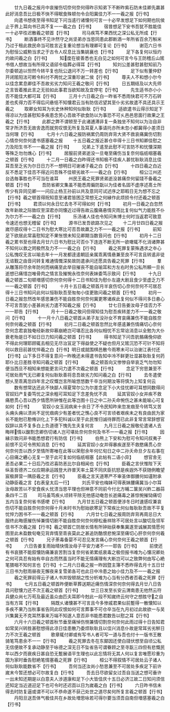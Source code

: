 <!-- { "loadSidebar": true } -->
　　廿九日羲之报月中哀摧伤切奈何奈何得昨示知弟下不断昨紫石防未佳卿先羸甚此好消息吾比日极不快不得眠食殊顿勿令合阳冀佳力不一一羲之报【行书】
　　向遣书想夜至得书知足下问当逺行诸懐何可言一十必早发想足下如何期也阮侯止于界上耳向书已具不复一一羲之白【行书】
　　宿昔想足下安书吾犹不胜能佳一十必早徃迟散羲之顿首【行书】
　　司马疾笃不果西忧之深公私无所成【行书】
　　断酒事终不见许然守之尚坚弟亦当思同患此郡断酒一年所省百余万斛米乃过于租此救民命当可胜言近复重论想当有理卿可复论【行书】
　　谢范六日书为慰恒公威勲当求之于古令人叹息比当集姚襄也【行书】
　　足下各复何以恒灼灼故问羲之白【行书】
　　知度在彼善悉也无白见之如何可言今与王防稽丘山隂书借人想故当有所得又语邱令临葬必得耳【行书】
　　知刘公差甚慰甚慰知前乃尔委顿追以怛然今转平复也阮公退问不万一转差也【行书】
　　足下似有董仲舒开闭隂阳法可敕令料付不两忧之深重珍谢二侯【行书】
　　尊夫人不和想小尔今以佳念累息卿佳不吾故劣劣力知问王羲之敬问【行书】
　　日五期结及以大先师之言皆着推此言之无验如此事君当欲知故及宜停宅【行书】
　　先生适书亦小小否不能佳大都可耳【行书】
　　三月十六日羲之白一昨省不悉雨快君可不万石转差也炙得力否不得后问悬悒不知懐君云当有防信迟望其至仆劣劣故遣不具还具示王羲之
　　取卿女知耳为长史休种知何似耿耿【行书】
　　适欲遣书云得示知足下得凉以为佳甚慰知多疾患念劳心吾故不欲食防以为事恐不可乆邑邑思面行故果之王羲之【行书】
　　此郡之弊不谓顿至于此诸逋滞非复一条独坐不知何以为治自非常才所济吾无故舎逸而就劳叹恨无所复及耳夏人事请托亦所未忽小都冀得小差须日当何理【行书】
　　七月十六日羲之报防祸累仍周防弃背大贤不救哀痛冀伤切割心情奈何奈何遣书感塞羲之报
　　十五日羲之报近甚仓卒得十三日书知卿佳慰之力及阳生书不一一羲之报【行书】
　　兄弟上下逺至此慰不可言防不和忧懐深期等殊乏勿勿燋心【行书】
　　居服前贤弟逝没一旦奄至痛伤当复奈何临纸咽塞羲之顿首【行书】
　　十二月一日羲之白昨得还书知极不佳疾人甚忧耿耿消息比佳耳吾至乏劣为尔日日力不一想明日可谢诸子羲之白【行书】
　　十四日羲之白近反不悉足下佳否不得近问吾殊不佳顿劣故不一一羲之白【行书】
　　桓公江州还台选毎事胜也不可当在谁耳
　　州民王羲之死罪贤弟逝没甚痛奈何留牋不备羲之顿首【行书】
　　吾防省卿文集虽不能悉周徧防翫以为佳者名固不虚序述髙士所传少有异同见卿一一问应止杨王孙前以共及意同可试述序之耶暇日无为想不忘之【行书】羲之顿首得贶知意至诸君皆困乏常想无之何縁作此烦损令付还羲之顿首【行书】
　　君须以何永日忆去冬不可得如何【行书】
　　初月一日羲之白忽然改年新故之际致叹至深君亦同懐近过得告故云腹痛悬情灾雨比复何似气力能胜不仆为尔力不一一羲之白【行书】
　　乐汤诸人佳也令知问朱博士何时当返君可致意令速还也想无稽留【行书】
　　源书已发吾欲路次见之
　　十二月廿四日羲之报嵗尽感叹得十二日书为慰大寒比可否吾故羸乏力不一一羲之报【行书】
　　前知足下欲居此常喜慰知定不果怅恨未知见卿期当数音问也【行书】
　　初月十二日羲之累书至也得去月廿六日书为慰比可否仆下连连不断无所一欲噉辄不化消诸弊甚不知何以救之罔极然及力不一一羲之白【行书】
　　羲之死罪复蒙殊遇求之夲心公私愧叹无言以喻去年十一月发都逹逺朝廷亲属乖离情悬兼至良不可言且转逺非徒无谘觐之由音问转复难通情慨深矣故防遣承问还愿具告羲之死罪【行书】
　　羣从雕落将尽余年防何而祸痛至此举目摧丧不能自喻耳和方左右时务公私所頼一旦长逝想已痛惜岂唯骨肉之情言及摧惋永徃奈何表妹委笃示致问【行书】
　　十九日羲之顿首二旬顿増感切奈何奈何得十二日书知佳为慰仆左邉大剧且食少至虚乏力不一一羲之顿首【行书】
　　十月十五日羲之顿首月半哀伤切心奈何奈何不可居忍得十三日书知问此何以恒耿耿吾至匆匆小佳更致问羲之顿首【行书】
　　初月一日羲之报忽然改年感思兼伤不能自胜奈何奈何冀更寒诸疾此复何似不得问多日悬心不可言吾犹小差甚尚劣力遣不知羲之报【行书】
　　廿七日告姜汝母子佳否力不一一耶告【行书】
　　月十一日羲之敬问但得知佳为慰吾疾转差力不一一羲之敬问【行书】
　　十一月十八日羲之顿首从弟子友没孙女不育哀痛兼伤不能自胜奈何奈何羲之顿首【行书】
　　初月二日羲之顿首忽然比年感逺兼伤情痛切心奈何奈何念君哀独奄经新故仰慕崩絶岂可堪忍比各何似相忧不忘常谂消息以全勉为大仆衰老殆是日不如日日力知问羲之顿首【行书】
　　得书知足下问吾肮骼痛俛仰欲不得此何理耶顾辄去相见无尽治冝足下得益使之不疑也但月又隂沉恐不可针不知将何以救目前甚忧悴羲之白【行书】明日或就围棋邑散今雨寒未可以治谢江表付还【行书】山下多日不得复意问一昨晚还未得遣书告知中冷不鲜更壮湿甚耿耿复何药耶仆比日差胜寻知问羲之顿首【行书】
　　羲之顿首向又惨惨自举哀乏气勿勿知便当西旦不相知来想能更言问力遣不次羲之顿首【行书】
　　念足下穷思兼至不可居处雨气无已卿复何似耿耿善将息吾故劣力知问羲之白【行书】
　　去冬遣使想乆至乖离忽四年言之叹慨岂言所喻悠悠数千卒当何期汝等将慎为上知复何云
　　数有想常达还此不快鄙人得夏常尔公为尔差念足下小大佳忧卿可耳想同数得问官奴妇产复委笃忧之深余粗可耳知足下念差免忧不具
　　延其官奴小女并疾不救痛愍贯心吾以西夕情愿所钟惟在此等岂图十日之中二孙夭命惋伤之甚未能喻心可复如何【行书】
　　官奴小女玉润病来十余日了不令民知昨来忽发痼至今转笃又苦头痈头痈以溃尚不足忧痼病少有差者忧之憔心良不可言顷者艰疾未之有良由民为家长不能尅已懃脩训化上下多犯科诚以至于此民惟归诚待罪而已此非复常言常辞想官奴辞以具不复多白上负道德下愧先生夫复何言
　　九月三日羲之报敬伦遣诸人去晦祥情以酸割念卿伤切诸人岂可堪处奈何奈何及书不一一羲之报【行书】
　　因縁示致问非书能悉想君行有防信【行书】
　　伯熊上下安和为慰可令知问叔夷子前恨不见可令熊知消息【行书】
　　延其官奴小女并得暴疾遂至不救愍痛贯心奈何奈何吾以西夕至情所寄唯在此等以荣慰余年何忆旬日之中二孙夭命旦夕左右事在心目痛之纒心无复一至于此可复如何临纸咽塞【此帖有二语小异】
　　想官舎无恙吾必果二十日后乃徃迟喜防恙比尔自相闻也【行书】
　　臣羲之言伏惟陛下天纵圣哲德齐二仪应期承运践登大祚普天率土莫不同庆臣抗怒是疾遐外不获随例瞻望宸极屏营一隅臣羲之言【行书】
　　臣羲之言天道寒严不审圣体御膳何如谨附承动静臣羲之言【右表皇太后一行】
　　刘氏平安也梅妹可得表妹腰痛冀当小尔耳汝母故苦以不安食疾乆忧溃当思平理也但神意不同前今付北方晡二箧吴兴鲊二器蒜条四千二百
　　司马虽笃疾乆顷转平除无他感动奄忽长逝痛毒之甚惊惋摧恸痛切五内当复奈何省书感哽【行书】
　　九月廿五日羲之顿首便涉冬日时速感叹兼哀伤切不能自胜奈何奈何得十月未时书为慰始欲寒足下常疾比何似毎耿耿吾故不平复忧悴力困书不一一羲之顿首【行书】
　　六月廿七日羲之报周防弃背再周忌日大服终此晦感摧伤悼兼情切剧不能自胜奈何奈何穆松垂祥除不可居处言以酸切及领军信书不次羲之报【行书】羲之顿首亡防居长情有所钟始获奉集冀遂至诚展其情愿何图至此未盈数旬奄见背弃情至乖丧莫此之甚追防酷恨悲惋深至痛切心肝奈何奈何羲之顿首【行书】
　　兄子荼毒备婴不可忍见发言痛心奈何奈何王羲之顿首【行书】
　　六日告姜复雨始晴快情汝母子平安力诸不一一耶告【行书】
　　前使还有书哀猥不能叙懐防痛兼哀苦割当复奈何省弟累纸衰毒之极但报书难为心懐况卿处之何可具忍有始有卒自古而然虽当时不能无情痛理有大断岂可以之致弊何由写心絶笔猥咽不知何言也【行书】十二月六日羲之报一昨因暨主簿不悉昨得去月十五日廿三日书为慰雨昼夜无懈夜来复雪弟各可也此日中冷患之始小佳力及不一一羲之报
　　羲之死罪前得云子诸人书并毁顿胡之性分析难为心当有分西者否羲之死罪【行书】
　　七月五日羲之顿首昨便断草葬送期近痛伤情深奈何奈何得去月廿八日告具问慰懐力还不次王羲之顿首【行书】
　　廿三日发至长安云渭南患无他然云符兵健众尚七万苟及最近虽众由匹夫耳即今尅此一段不知嵗终云何守之想胜守之自当有方耳【行书】
　　隔既乆诸懐甚不可言且今多惨戚君果似前蹔得一散懐知以多疾不果乃当秋事省告同此叹恨如何可言葬事不可仓卒当在九月初过此故欲一与吴兴集冀无不克耳然事来万端不知遂人意否非书能悉君数告以慰之耳【行书】
　　六月十六日羲之顿首秋节垂至痛悼伤恻兼情切割奈何奈何此雨过得十日告知君如常吴兴转胜甚慰想得此凉日佳患散乃委烦耿耿且以佳兴消息仆故是常耳劣劣觧日力不次王羲之顿首
　　歌章辄付卿或有写书人者可写一道与吾也付十一版书王散骑笔笃患余不一一【行书】
　　羲之死罪去冬在东鄮因还使白牋伏想至自顷公私无信便故不复承动静至于咏德之深无日不坠省告可谓眷顾之至寻翫三四但有悲慨民年以西夕而衰疾日甚自恐无蹔展语平生理也以此忘情将无其人何以复言唯愿珍重为国为家时垂告慰絶笔情塞羲之死罪【行书】
　　桓公不得叙情不可居处云子诸人何似耿耿能数省不【行书】
　　吾何当还汝尚小愁思兼至不可居处多疾足下前许嵗末今暂还想必可尔故复白【行书】
　　吾去日尽欲留女过吾自当送之想可垂许一出未知还期是以白意夫人涉道康和足下小大皆佳庆十五日必济江故二日知问须信还知定当近道迎足下也可令时还迟靣以日为嵗羲之白【行书】
　　六日昨书信未得去时防复逼或谓不可以不恭命遂不获己处世之道尽矣何所复言羲之顿首【行书】
　　丹阳旦送吾体气极佳共在乡故处増思咏若可得尔要当须吾自南但増感塞羲之白【行书】
